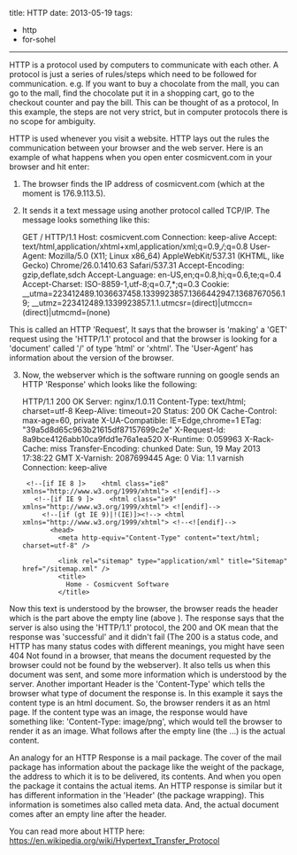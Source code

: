 title: HTTP
date: 2013-05-19
tags:
- http
- for-sohel
---

HTTP is a protocol used by computers to communicate with each other.
A protocol is just a series of rules/steps which need to be followed for communication.
e.g. If you want to buy a chocolate from the mall, you can go to the mall,
find the chocolate put it in a shopping cart, go to the checkout counter and pay the bill.
This can be thought of as a protocol, In this example, the steps are not very strict,
but in computer protocols there is no scope for ambiguity. 

HTTP is used whenever you visit a website. HTTP lays out the rules the
communication between your browser and the web server. Here is an example of
what happens when you open enter  cosmicvent.com in your browser and hit enter:


1) The browser finds the IP address of cosmicvent.com (which at the moment is 176.9.113.5).
2) It sends it a text message using another protocol called TCP/IP. The message
    looks something like this:


    GET / HTTP/1.1
    Host: cosmicvent.com
    Connection: keep-alive
    Accept: text/html,application/xhtml+xml,application/xml;q=0.9,*/*;q=0.8
    User-Agent: Mozilla/5.0 (X11; Linux x86_64) AppleWebKit/537.31 (KHTML, like Gecko) Chrome/26.0.1410.63 Safari/537.31
    Accept-Encoding: gzip,deflate,sdch
    Accept-Language: en-US,en;q=0.8,hi;q=0.6,te;q=0.4
    Accept-Charset: ISO-8859-1,utf-8;q=0.7,*;q=0.3
    Cookie: __utma=223412489.1036637458.1339923857.1366442947.1368767056.19; __utmz=223412489.1339923857.1.1.utmcsr=(direct)|utmccn=(direct)|utmcmd=(none)


  This is called an HTTP 'Request', It says that the browser is 'making' a 'GET'
  request using the 'HTTP/1.1' protocol and that the browser is looking for a
  'document' called '/' of type 'html' or 'xhtml'. The 'User-Agent' has information about
  the version of the browser.

3) Now, the webserver which is the software running on google sends an HTTP
    'Response' which looks like the following:


    HTTP/1.1 200 OK
    Server: nginx/1.0.11
    Content-Type: text/html; charset=utf-8
    Keep-Alive: timeout=20
    Status: 200 OK
    Cache-Control: max-age=60, private
    X-UA-Compatible: IE=Edge,chrome=1
    ETag: "39a5d8d65c963b21615df87157699c2e"
    X-Request-Id: 8a9bce4126abb10ca9fdd1e76a1ea520
    X-Runtime: 0.059963
    X-Rack-Cache: miss
    Transfer-Encoding: chunked
    Date: Sun, 19 May 2013 17:38:22 GMT
    X-Varnish: 2087699445
    Age: 0
    Via: 1.1 varnish
    Connection: keep-alive

    <!DOCTYPE html PUBLIC "-//W3C//DTD XHTML 1.0 Strict//EN" "http://www.w3.org/TR/xhtml1/DTD/xhtml1-strict.dtd">
    <!--[if lt IE 7 ]> <html class="ie6" xmlns="http://www.w3.org/1999/xhtml"> <![endif]-->
      <!--[if IE 7 ]>    <html class="ie7" xmlns="http://www.w3.org/1999/xhtml"> <![endif]-->
        <!--[if IE 8 ]>    <html class="ie8" xmlns="http://www.w3.org/1999/xhtml"> <![endif]-->
          <!--[if IE 9 ]>    <html class="ie9" xmlns="http://www.w3.org/1999/xhtml"> <![endif]-->
            <!--[if (gt IE 9)|!(IE)]><!--> <html xmlns="http://www.w3.org/1999/xhtml"> <!--<![endif]-->
              <head>
                <meta http-equiv="Content-Type" content="text/html; charset=utf-8" />

                <link rel="sitemap" type="application/xml" title="Sitemap" href="/sitemap.xml" />
                <title>
                  Home - Cosmicvent Software
                </title>


  Now this text is understood by the browser, the browser reads the header which
  is the part above the empty line (above <!doctype html>). The response says
  that the server is also using the 'HTTP/1.1' protocol, the 200 and OK mean
  that the response was 'successful' and it didn't fail (The 200 is a status
  code, and HTTP has many status codes with different meanings, you might have
  seen 404 Not found in a browser, that means the document requested by the
  browser could not be found by the webserver). It also tells us when this
  document was sent, and some more information which is understood by the
  server. Another important Header is the 'Content-Type' which tells the browser
  what type of document the response is. In this example it says the content
  type is an html document. So, the browser renders it as an html page. If the
  content type was an image, the response would have something like: 'Content-Type: image/png', 
  which would tell the browser to render it as an image. What follows after the
  empty line (the <!doctype html>...) is the actual content.
  
  An analogy for an HTTP Response is a mail package. The cover of the mail package has
  information about the package like the weight of the package, the address to
  which it is to be delivered, its contents. And when you open the package it
  contains the actual items. An HTTP response is similar but it has different
  information in the 'Header' (the package wrapping). This information is
  sometimes also called meta data. And, the actual document comes after an empty
  line after the header.

You can read more about HTTP here: https://en.wikipedia.org/wiki/Hypertext_Transfer_Protocol

